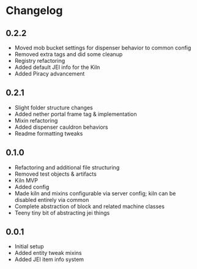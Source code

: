 # Changelog

## 0.2.2
* Moved mob bucket settings for dispenser behavior to common config
* Removed extra tags and did some cleanup
* Registry refactoring
* Added default JEI info for the Kiln
* Added Piracy advancement

## 0.2.1
* Slight folder structure changes
* Added nether portal frame tag & implementation
* Mixin refactoring
* Added dispenser cauldron behaviors
* Readme formatting tweaks

## 0.1.0
* Refactoring and additional file structuring
* Removed test objects & artifacts
* Kiln MVP
* Added config
* Made kiln and mixins configurable via server config; kiln can be disabled entirely via common
* Complete abstraction of block and related machine classes
* Teeny tiny bit of abstracting jei things

## 0.0.1
* Initial setup
* Added entity tweak mixins
* Added JEI item info system